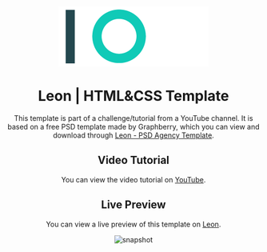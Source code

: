 <div align=center>

![logo](/media/logo.png)

# Leon | HTML&CSS Template

This template is part of a challenge/tutorial from a YouTube channel. It is based on a free PSD template made by Graphberry, which you can view and download through [Leon - PSD Agency Template](https://www.graphberry.com/item/leon-psd-agency-template).

## Video Tutorial

You can view the video tutorial on [YouTube](https://www.youtube.com/playlist?list=PLDoPjvoNmBAzHSjcR-HnW9tnxyuye8KbF).

## Live Preview

You can view a live preview of this template on [Leon](https://alialhussein.ml/leon-template).

![snapshot](./assets/implementation.png)

</div>
